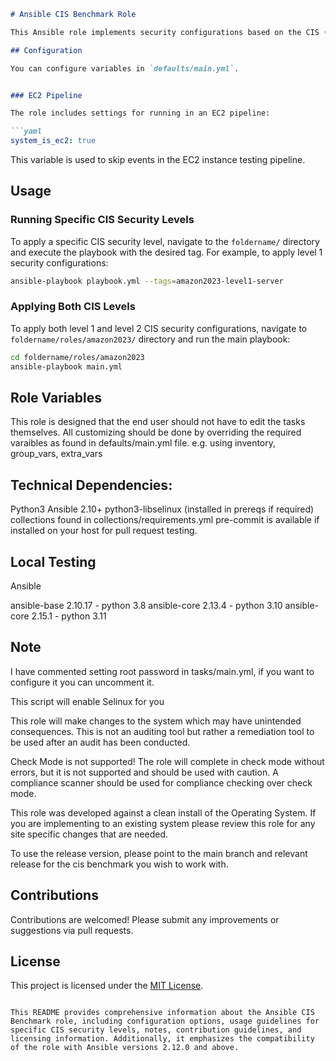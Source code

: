 ```markdown
# Ansible CIS Benchmark Role

This Ansible role implements security configurations based on the CIS (Center for Internet Security) Benchmark for Ubuntu servers. It is compatible with Ansible versions 2.12.0 and above.

## Configuration

You can configure variables in `defaults/main.yml`.


### EC2 Pipeline

The role includes settings for running in an EC2 pipeline:

```yaml
system_is_ec2: true
```

This variable is used to skip events in the EC2 instance testing pipeline.

## Usage

### Running Specific CIS Security Levels

To apply a specific CIS security level, navigate to the `foldername/` directory and execute the playbook with the desired tag. For example, to apply level 1 security configurations:

```bash
ansible-playbook playbook.yml --tags=amazon2023-level1-server
```

### Applying Both CIS Levels

To apply both level 1 and level 2 CIS security configurations, navigate to `foldername/roles/amazon2023/` directory and run the main playbook:

```bash
cd foldername/roles/amazon2023
ansible-playbook main.yml
```
## Role Variables
This role is designed that the end user should not have to edit the tasks themselves. All customizing should be done by overriding the required varaibles as found in defaults/main.yml file. e.g. using inventory, group_vars, extra_vars
## Technical Dependencies:

Python3
Ansible 2.10+
python3-libselinux (installed in prereqs if required)
collections found in collections/requirements.yml
pre-commit is available if installed on your host for pull request testing.

## Local Testing
Ansible

ansible-base 2.10.17 - python 3.8
ansible-core 2.13.4 - python 3.10
ansible-core 2.15.1 - python 3.11
## Note

I have commented setting root password in tasks/main.yml, if you want to configure it you can uncomment it.


This script will enable Selinux for you

This role will make changes to the system which may have unintended consequences. This is not an auditing tool but rather a remediation tool to be used after an audit has been conducted.

Check Mode is not supported! The role will complete in check mode without errors, but it is not supported and should be used with caution. A compliance scanner should be used for compliance checking over check mode.

This role was developed against a clean install of the Operating System. If you are implementing to an existing system please review this role for any site specific changes that are needed.

To use the release version, please point to the main branch and relevant release for the cis benchmark you wish to work with.

## Contributions

Contributions are welcomed! Please submit any improvements or suggestions via pull requests.

## License

This project is licensed under the [MIT License](LICENSE).
```

This README provides comprehensive information about the Ansible CIS Benchmark role, including configuration options, usage guidelines for specific CIS security levels, notes, contribution guidelines, and licensing information. Additionally, it emphasizes the compatibility of the role with Ansible versions 2.12.0 and above.